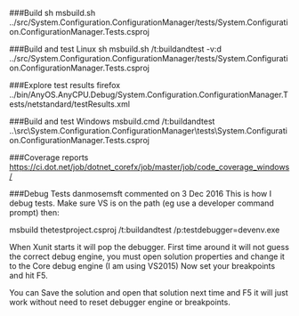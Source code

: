 ###Build
sh msbuild.sh ../src/System.Configuration.ConfigurationManager/tests/System.Configuration.ConfigurationManager.Tests.csproj

###Build and test Linux
sh msbuild.sh /t:buildandtest -v:d ../src/System.Configuration.ConfigurationManager/tests/System.Configuration.ConfigurationManager.Tests.csproj

###Explore test results
firefox ../bin/AnyOS.AnyCPU.Debug/System.Configuration.ConfigurationManager.Tests/netstandard/testResults.xml

###Build and test Windows
msbuild.cmd /t:buildandtest ..\src\System.Configuration.ConfigurationManager\tests\System.Configuration.ConfigurationManager.Tests.csproj

###Coverage reports
https://ci.dot.net/job/dotnet_corefx/job/master/job/code_coverage_windows/

###Debug Tests
danmosemsft commented on 3 Dec 2016
This is how I debug tests. Make sure VS is on the path (eg use a developer command prompt) then:

msbuild thetestproject.csproj /t:buildandtest /p:testdebugger=devenv.exe

When Xunit starts it will pop the debugger. First time around it will not guess the correct debug engine, you must open solution properties and change it to the Core debug engine (I am using VS2015) Now set your breakpoints and hit F5.

You can Save the solution and open that solution next time and F5 it will just work without need to reset debugger engine or breakpoints.
